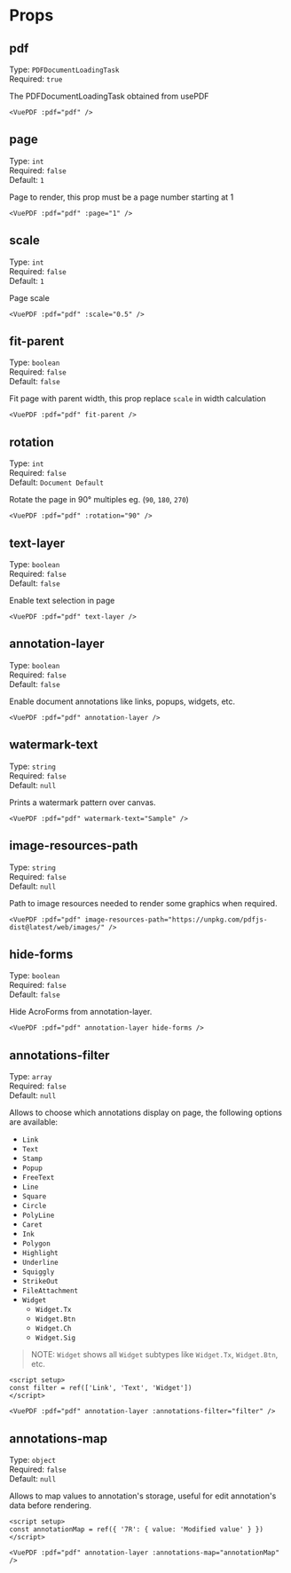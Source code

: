 # Props

## pdf

Type: `PDFDocumentLoadingTask` <br/>
Required: `true`

The PDFDocumentLoadingTask obtained from usePDF

```vue
<VuePDF :pdf="pdf" />
```

## page

Type: `int` <br/>
Required: `false` <br />
Default: `1`

Page to render, this prop must be a page number starting at 1

```vue
<VuePDF :pdf="pdf" :page="1" />
```

## scale

Type: `int` <br />
Required: `false` <br />
Default: `1`

Page scale

```vue
<VuePDF :pdf="pdf" :scale="0.5" />
```

## fit-parent

Type: `boolean` <br /> 
Required: `false` <br />
Default: `false`

Fit page with parent width, this prop replace `scale` in width calculation

```vue
<VuePDF :pdf="pdf" fit-parent />
```

## rotation

Type: `int` <br />
Required: `false` <br />
Default: `Document Default`

Rotate the page in 90° multiples eg. (`90`, `180`, `270`)

```vue
<VuePDF :pdf="pdf" :rotation="90" />
```

## text-layer

Type: `boolean` <br />
Required: `false` <br />
Default: `false`

Enable text selection in page

```vue
<VuePDF :pdf="pdf" text-layer />
```

## annotation-layer

Type: `boolean` <br />
Required: `false` <br />
Default: `false`

Enable document annotations like links, popups, widgets, etc.

```vue
<VuePDF :pdf="pdf" annotation-layer />
```

## watermark-text <badge type="tip" text="v1.7" vertical="middle" />

Type: `string` <br />
Required: `false` <br />
Default: `null`

Prints a watermark pattern over canvas.

```vue
<VuePDF :pdf="pdf" watermark-text="Sample" />
```

## image-resources-path <badge type="tip" text="v1.6" vertical="middle" />

Type: `string` <br />
Required: `false` <br />
Default: `null` <br />

Path to image resources needed to render some graphics when required.

```vue
<VuePDF :pdf="pdf" image-resources-path="https://unpkg.com/pdfjs-dist@latest/web/images/" />
```

## hide-forms <badge type="tip" text="v1.6" vertical="middle" />

Type: `boolean` <br />
Required: `false` <br />
Default: `false` <br />

Hide AcroForms from annotation-layer.

```vue
<VuePDF :pdf="pdf" annotation-layer hide-forms />
```

## annotations-filter

Type: `array` <br />
Required: `false` <br />
Default: `null`

Allows to choose which annotations display on page, the following options are available:

*  `Link`
*  `Text`
*  `Stamp`
*  `Popup`
*  `FreeText`
*  `Line`
*  `Square`
*  `Circle`
*  `PolyLine`
*  `Caret`
*  `Ink`
*  `Polygon`
*  `Highlight`
*  `Underline`
*  `Squiggly`
*  `StrikeOut`
*  `FileAttachment`
*  `Widget`
    *  `Widget.Tx`
    *  `Widget.Btn`
    *  `Widget.Ch`
    *  `Widget.Sig`

> NOTE: `Widget` shows all `Widget` subtypes like `Widget.Tx`, `Widget.Btn`, etc.


```vue
<script setup>
const filter = ref(['Link', 'Text', 'Widget'])
</script>

<VuePDF :pdf="pdf" annotation-layer :annotations-filter="filter" />
```

## annotations-map <badge type="tip" text="v1.6" vertical="middle" />

Type: `object` <br />
Required: `false` <br />
Default: `null` <br />

Allows to map values to annotation's storage, useful for edit annotation's data before rendering.

```vue
<script setup>
const annotationMap = ref({ '7R': { value: 'Modified value' } })
</script>

<VuePDF :pdf="pdf" annotation-layer :annotations-map="annotationMap" />
```

<!-- > NOTE: `annotations-filter` has more precedence than `annotations-map`, so if both used, annotations will be first filter and then mapped. -->